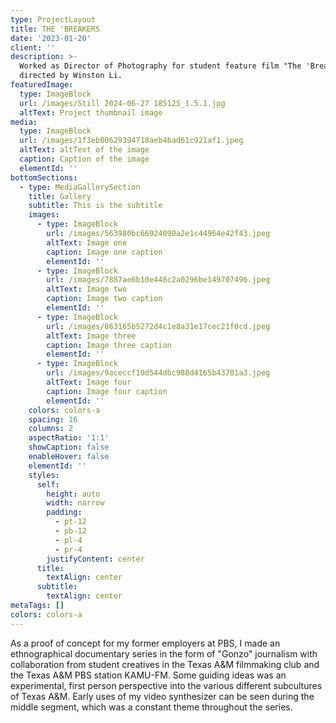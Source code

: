 ```yaml
---
type: ProjectLayout
title: THE 'BREAKERS
date: '2023-01-20'
client: ''
description: >-
  Worked as Director of Photography for student feature film "The 'Breakers",
  directed by Winston Li. 
featuredImage:
  type: ImageBlock
  url: /images/Still 2024-06-27 185125_1.5.1.jpg
  altText: Project thumbnail image
media:
  type: ImageBlock
  url: /images/1f3eb00629394718aeb4bad61c921af1.jpeg
  altText: altText of the image
  caption: Caption of the image
  elementId: ''
bottomSections:
  - type: MediaGallerySection
    title: Gallery
    subtitle: This is the subtitle
    images:
      - type: ImageBlock
        url: /images/563980bc66924090a2e1c44964e42f43.jpeg
        altText: Image one
        caption: Image one caption
        elementId: ''
      - type: ImageBlock
        url: /images/7887ae6b10e448c2a0296be149707496.jpeg
        altText: Image two
        caption: Image two caption
        elementId: ''
      - type: ImageBlock
        url: /images/863165b5272d4c1e8a31e17cec21f0cd.jpeg
        altText: Image three
        caption: Image three caption
        elementId: ''
      - type: ImageBlock
        url: /images/9aceccf10d544dbc988d4165b43701a3.jpeg
        altText: Image four
        caption: Image four caption
        elementId: ''
    colors: colors-a
    spacing: 16
    columns: 2
    aspectRatio: '1:1'
    showCaption: false
    enableHover: false
    elementId: ''
    styles:
      self:
        height: auto
        width: narrow
        padding:
          - pt-12
          - pb-12
          - pl-4
          - pr-4
        justifyContent: center
      title:
        textAlign: center
      subtitle:
        textAlign: center
metaTags: []
colors: colors-a
---
```

As a proof of concept for my former employers at PBS, I made an ethnographical documentary series in the form of "Gonzo" journalism with collaboration from student creatives in the Texas A\&M filmmaking club and the Texas A\&M PBS station KAMU-FM. Some guiding ideas was an experimental, first person perspective into the various different subcultures of Texas A\&M. Early uses of my video synthesizer can be seen during the middle segment, which was a constant theme throughout the series.
